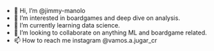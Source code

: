 - 👋 Hi, I’m @jimmy-manolo
- 👀 I’m interested in boardgames and deep dive on analysis.
- 🌱 I’m currently learning data science.
- 💞️ I’m looking to collaborate on anything ML and boardgame related.
- 📫 How to reach me instagram @vamos.a.jugar_cr

<!---
jimmy-manolo/jimmy-manolo is a ✨ special ✨ repository because its `README.md` (this file) appears on your GitHub profile.
You can click the Preview link to take a look at your changes.
--->
